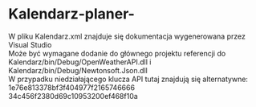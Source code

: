 # Kalendarz-planer-
W pliku Kalendarz.xml znajduje się dokumentacja wygenerowana przez Visual Studio <br/>
Może być wymagane dodanie do głównego projektu referencji do Kalendarz/bin/Debug/OpenWeatherAPI.dll i Kalendarz/bin/Debug/Newtonsoft.Json.dll <br/>
W przypadku niedziałającego klucza API tutaj znajdują się alternatywne:  <br/>
1e76e813378bf3f404977f2165746666 <br/>
34c456f2380d69c10953200ef468f10a <br/>
 
